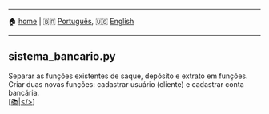 - - -
🏠 [home](/README.md) | 🇧🇷 [Português](/desafios/formacao-python-developer/02-aprendendo-estruturas-de-dados-com-python/README.md), 🇺🇸 [English](/desafios/formacao-python-developer/02-aprendendo-estruturas-de-dados-com-python/README-us.md)
- - -

## sistema_bancario.py

Separar as funções existentes de saque, depósito e extrato em funções. Criar duas novas funções: cadastrar usuário (cliente) e cadastrar conta bancária.<br/>\[[📚](https://web.dio.me/project/otimizando-o-sistema-bancario-com-funcoes-python/learning/82a55799-cfb8-479d-85a3-4982e29c90ba?back=/track/formacao-python-developer&tab=undefined&moduleId=undefined)|[</>](/desafios/formacao-python-developer/02-aprendendo-estruturas-de-dados-com-python/sistema_bancario.py)\]